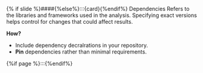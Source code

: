 {% if slide %}####{%else%}:::{card}{%endif%} Dependencies
Refers to the libraries and frameworks used in the analysis.
Specifying exact versions helps control for changes that could affect results.

**How?**

- Include dependency decralrations in your <i class="fab fa-git"></i> repository.
- **Pin** dependencies rather than minimal requirements.

{%if page %}:::{%endif%}
